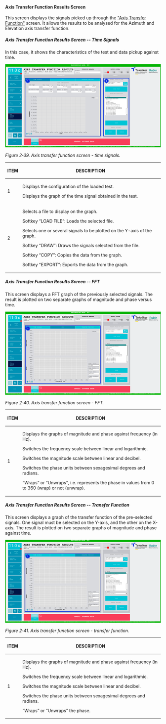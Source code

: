 #### Axis Transfer Function Results Screen

This screen displays the signals picked up through the ["Axis Transfer Function"](./016_AxisTransferFunction.md) screen. It allows the results to be analysed for the Azimuth and Elevation axis transfer function.

##### Axis Transfer Function Results Screen -- Time Signals

In this case, it shows the characteristics of the test and data pickup against time.

![](../Resources/media/image55.png)

*Figure 2‑39. Axis transfer function screen - time signals.*

<table class="table">
<colgroup>
<col style="width: 13<col style="width: 86</colgroup>
<thead>
<tr class="header">
<th><p>ITEM</p></th>
<th><p>DESCRIPTION</p></th>
</tr>
</thead>
<tbody>
<tr class="odd">
<td><p>1</p></td>
<td><p>Displays the configuration of the loaded test.</p>
<p>Displays the graph of the time signal obtained in the test.</p></td>
</tr>
<tr class="even">
<td><p>2</p></td>
<td><p>Selects a file to display on the graph.</p>
<p>Softkey “LOAD FILE”: Loads the selected file.</p>
<p>Selects one or several signals to be plotted on the Y-axis of the graph.</p>
<p>Softkey “DRAW”: Draws the signals selected from the file.</p>
<p>Softkey “COPY”: Copies the data from the graph.</p>
<p>Softkey “EXPORT”: Exports the data from the graph.</p></td>
</tr>
</tbody>
</table>

##### Axis Transfer Function Results Screen -- FFT

This screen displays a FFT graph of the previously selected signals. The result is plotted on two separate graphs of magnitude and phase versus time.

![](../Resources/media/image56.png)

*Figure 2‑40. Axis transfer function screen - FFT.*

<table class="table">
<colgroup>
<col style="width: 13<col style="width: 86</colgroup>
<thead>
<tr class="header">
<th><p>ITEM</p></th>
<th><p>DESCRIPTION</p></th>
</tr>
</thead>
<tbody>
<tr class="odd">
<td><p>1</p></td>
<td><p>Displays the graphs of magnitude and phase against frequency (in Hz).</p>
<p>Switches the frequency scale between linear and logarithmic.</p>
<p>Switches the magnitude scale between linear and decibel.</p>
<p>Switches the phase units between sexagesimal degrees and radians.</p>
<p>“Wraps” or “Unwraps”, i.e. represents the phase in values from 0 to 360 (wrap) or not (unwrap).</p></td>
</tr>
</tbody>
</table>

##### Axis Transfer Function Results Screen -- Transfer Function

This screen displays a graph of the transfer function of the pre-selected signals. One signal must be selected on the Y-axis, and the other on the X-axis. The result is plotted on two separate graphs of magnitude and phase against time.

![](../Resources/media/image57.png)

*Figure 2‑41. Axis transfer function screen - transfer function.*

<table class="table">
<colgroup>
<col style="width: 13<col style="width: 86</colgroup>
<thead>
<tr class="header">
<th><p>ITEM</p></th>
<th><p>DESCRIPTION</p></th>
</tr>
</thead>
<tbody>
<tr class="odd">
<td><p>1</p></td>
<td><p>Displays the graphs of magnitude and phase against frequency (in Hz).</p>
<p>Switches the frequency scale between linear and logarithmic.</p>
<p>Switches the magnitude scale between linear and decibel.</p>
<p>Switches the phase units between sexagesimal degrees and radians.</p>
<p>“Wraps” or “Unwraps” the phase.</p></td>
</tr>
</tbody>
</table>
